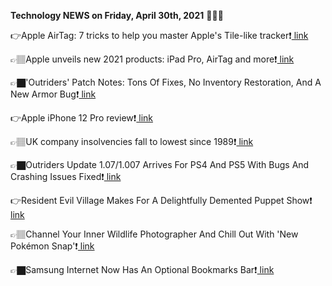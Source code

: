 <b>Technology NEWS on Friday, April 30th, 2021</b> 📡📡📡 

👉Apple AirTag: 7 tricks to help you master Apple's Tile-like tracker❗️<a href='https://techblock.club/?p=11598'> link</a>

👉🏽Apple unveils new 2021 products: iPad Pro, AirTag and more❗️<a href='https://techblock.club/?p=11600'> link</a>

👉🏿'Outriders' Patch Notes: Tons Of Fixes, No Inventory Restoration, And A New Armor Bug❗️<a href='https://techblock.club/?p=11602'> link</a>

👉Apple iPhone 12 Pro review❗️<a href='https://techblock.club/?p=11604'> link</a>

👉🏽UK company insolvencies fall to lowest since 1989❗️<a href='https://techblock.club/?p=11606'> link</a>

👉🏿Outriders Update 1.07/1.007 Arrives For PS4 And PS5 With Bugs And Crashing Issues Fixed❗️<a href='https://techblock.club/?p=11608'> link</a>

👉Resident Evil Village Makes For A Delightfully Demented Puppet Show❗️<a href='https://techblock.club/?p=11610'> link</a>

👉🏽Channel Your Inner Wildlife Photographer And Chill Out With 'New Pokémon Snap'❗️<a href='https://techblock.club/?p=11612'> link</a>

👉🏿Samsung Internet Now Has An Optional Bookmarks Bar❗️<a href='https://techblock.club/?p=11614'> link</a>

